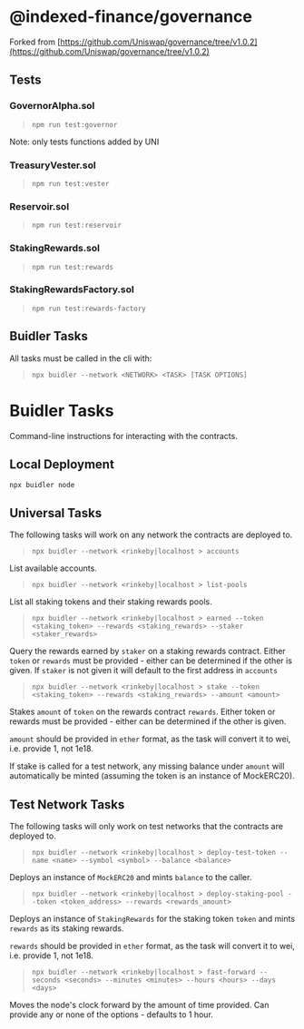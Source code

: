 # @indexed-finance/governance

Forked from 
[https://github.com/Uniswap/governance/tree/v1.0.2](https://github.com/Uniswap/governance/tree/v1.0.2)

## Tests

### **GovernorAlpha.sol**
> `npm run test:governor`

Note: only tests functions added by UNI

### **TreasuryVester.sol**
> `npm run test:vester`

### **Reservoir.sol**
> `npm run test:reservoir`

### **StakingRewards.sol**
> `npm run test:rewards`

### **StakingRewardsFactory.sol**
> `npm run test:rewards-factory`


## Buidler Tasks

All tasks must be called in the cli with:

> `npx buidler --network <NETWORK> <TASK> [TASK OPTIONS]`

# Buidler Tasks

Command-line instructions for interacting with the contracts.

## Local Deployment

`npx buidler node`

## Universal Tasks
The following tasks will work on any network the contracts are deployed to.

> `npx buidler --network <rinkeby|localhost > accounts`

List available accounts.

> `npx buidler --network <rinkeby|localhost > list-pools`

List all staking tokens and their staking rewards pools.

> `npx buidler --network <rinkeby|localhost > earned --token <staking_token> --rewards <staking_rewards> --staker <staker_rewards>`

Query the rewards earned by `staker` on a staking rewards contract. Either `token` or `rewards` must be provided - either can be determined if the other is given. If `staker` is not given it will default to the first address in `accounts`

> `npx buidler --network <rinkeby|localhost > stake --token <staking_token> --rewards <staking_rewards> --amount <amount>`

Stakes `amount` of `token` on the rewards contract `rewards`. Either token or rewards must be provided - either can be determined if the other is given.

`amount` should be provided in `ether` format, as the task will convert it to wei, i.e. provide 1, not 1e18.

If stake is called for a test network, any missing balance under `amount` will automatically be minted (assuming the token is an instance of MockERC20).

## Test Network Tasks
The following tasks will only work on test networks that the contracts are deployed to.

> `npx buidler --network <rinkeby|localhost > deploy-test-token --name <name> --symbol <symbol> --balance <balance>`

Deploys an instance of `MockERC20` and mints `balance` to the caller.

> `npx buidler --network <rinkeby|localhost > deploy-staking-pool --token <token_address> --rewards <rewards_amount>`

Deploys an instance of `StakingRewards` for the staking token `token` and mints `rewards` as its staking rewards.

`rewards` should be provided in `ether` format, as the task will convert it to wei, i.e. provide 1, not 1e18.

> `npx buidler --network <rinkeby|localhost > fast-forward --seconds <seconds> --minutes <minutes> --hours <hours> --days <days>`

Moves the node's clock forward by the amount of time provided. Can provide any or none of the options - defaults to 1 hour.